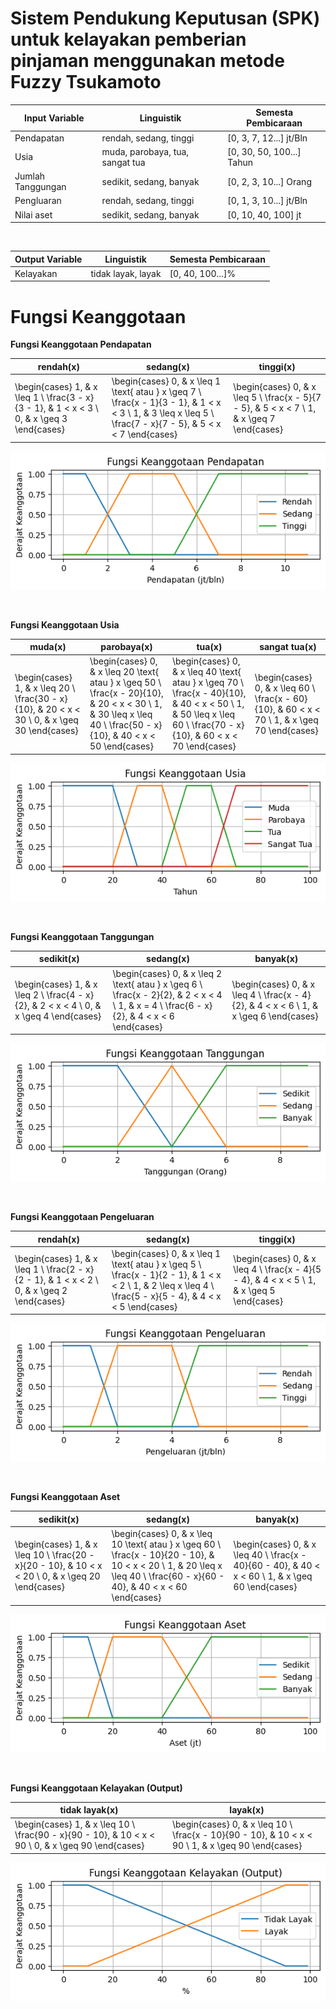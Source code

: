 # Sistem Pendukung Keputusan (SPK) untuk kelayakan pemberian pinjaman menggunakan metode Fuzzy Tsukamoto

| Input Variable    | Linguistik                      | Semesta Pembicaraan       |
| ----------------- | ------------------------------- | ------------------------- |
| Pendapatan        | rendah, sedang, tinggi          | [0, 3, 7, 12...] jt/Bln   |
| Usia              | muda, parobaya, tua, sangat tua | [0, 30, 50, 100...] Tahun |
| Jumlah Tanggungan | sedikit, sedang, banyak         | [0, 2, 3, 10...] Orang    |
| Pengluaran        | rendah, sedang, tinggi          | [0, 1, 3, 10...] jt/Bln   |
| Nilai aset        | sedikit, sedang, banyak         | [0, 10, 40, 100] jt       |

<br>

| Output Variable | Linguistik         | Semesta Pembicaraan |
| --------------- | ------------------ | ------------------- |
| Kelayakan       | tidak layak, layak | [0, 40, 100...]%    |

# Fungsi Keanggotaan

<b>Fungsi Keanggotaan Pendapatan</b>

| rendah(x) | sedang(x) | tinggi(x) |
|--------|--------|--------|
| \begin{cases} 1, & x \leq 1 \\ \frac{3 - x}{3 - 1}, & 1 < x < 3 \\ 0, & x \geq 3 \end{cases} | \begin{cases} 0, & x \leq 1 \text{ atau } x \geq 7 \\ \frac{x - 1}{3 - 1}, & 1 < x < 3 \\ 1, & 3 \leq x \leq 5 \\ \frac{7 - x}{7 - 5}, & 5 < x < 7 \end{cases} | \begin{cases} 0, & x \leq 5 \\ \frac{x - 5}{7 - 5}, & 5 < x < 7 \\ 1, & x \geq 7 \end{cases}

![pendapatan](resources/membership-functions/pendapatan.png)

<br>

<b>Fungsi Keanggotaan Usia</b>

| muda(x)                                                                                        | parobaya(x)                                                                                                                                                        | tua(x)                                                                                                                                                             | sangat tua(x)                                                                                  |
| ---------------------------------------------------------------------------------------------- | ------------------------------------------------------------------------------------------------------------------------------------------------------------------ | ------------------------------------------------------------------------------------------------------------------------------------------------------------------ | ---------------------------------------------------------------------------------------------- |
| \begin{cases} 1, & x \leq 20 \\ \frac{30 - x}{10}, & 20 < x < 30 \\ 0, & x \geq 30 \end{cases} | \begin{cases} 0, & x \leq 20 \text{ atau } x \geq 50 \\ \frac{x - 20}{10}, & 20 < x < 30 \\ 1, & 30 \leq x \leq 40 \\ \frac{50 - x}{10}, & 40 < x < 50 \end{cases} | \begin{cases} 0, & x \leq 40 \text{ atau } x \geq 70 \\ \frac{x - 40}{10}, & 40 < x < 50 \\ 1, & 50 \leq x \leq 60 \\ \frac{70 - x}{10}, & 60 < x < 70 \end{cases} | \begin{cases} 0, & x \leq 60 \\ \frac{x - 60}{10}, & 60 < x < 70 \\ 1, & x \geq 70 \end{cases} |

![usia](resources/membership-functions/usia.png)

<br>

<b>Fungsi Keanggotaan Tanggungan</b>

| sedikit(x)                                                                               | sedang(x)                                                                                                                                    | banyak(x)                                                                                |
| ---------------------------------------------------------------------------------------- | -------------------------------------------------------------------------------------------------------------------------------------------- | ---------------------------------------------------------------------------------------- |
| \begin{cases} 1, & x \leq 2 \\ \frac{4 - x}{2}, & 2 < x < 4 \\ 0, & x \geq 4 \end{cases} | \begin{cases} 0, & x \leq 2 \text{ atau } x \geq 6 \\ \frac{x - 2}{2}, & 2 < x < 4 \\ 1, & x = 4 \\ \frac{6 - x}{2}, & 4 < x < 6 \end{cases} | \begin{cases} 0, & x \leq 4 \\ \frac{x - 4}{2}, & 4 < x < 6 \\ 1, & x \geq 6 \end{cases} |

![tanggungan](resources/membership-functions/tanggungan.png)

<br>

<b>Fungsi Keanggotaan Pengeluaran</b>

| rendah(x)                                                                                    | sedang(x)                                                                                                                                                      | tinggi(x)                                                                                    |
| -------------------------------------------------------------------------------------------- | -------------------------------------------------------------------------------------------------------------------------------------------------------------- | -------------------------------------------------------------------------------------------- |
| \begin{cases} 1, & x \leq 1 \\ \frac{2 - x}{2 - 1}, & 1 < x < 2 \\ 0, & x \geq 2 \end{cases} | \begin{cases} 0, & x \leq 1 \text{ atau } x \geq 5 \\ \frac{x - 1}{2 - 1}, & 1 < x < 2 \\ 1, & 2 \leq x \leq 4 \\ \frac{5 - x}{5 - 4}, & 4 < x < 5 \end{cases} | \begin{cases} 0, & x \leq 4 \\ \frac{x - 4}{5 - 4}, & 4 < x < 5 \\ 1, & x \geq 5 \end{cases} |

![pengeluaran](resources/membership-functions/pengeluaran.png)

<br>

<b>Fungsi Keanggotaan Aset</b>

| sedikit(x)                                                                                          | sedang(x)                                                                                                                                                                    | banyak(x)                                                                                           |
| --------------------------------------------------------------------------------------------------- | ---------------------------------------------------------------------------------------------------------------------------------------------------------------------------- | --------------------------------------------------------------------------------------------------- |
| \begin{cases} 1, & x \leq 10 \\ \frac{20 - x}{20 - 10}, & 10 < x < 20 \\ 0, & x \geq 20 \end{cases} | \begin{cases} 0, & x \leq 10 \text{ atau } x \geq 60 \\ \frac{x - 10}{20 - 10}, & 10 < x < 20 \\ 1, & 20 \leq x \leq 40 \\ \frac{60 - x}{60 - 40}, & 40 < x < 60 \end{cases} | \begin{cases} 0, & x \leq 40 \\ \frac{x - 40}{60 - 40}, & 40 < x < 60 \\ 1, & x \geq 60 \end{cases} |

![aset](resources/membership-functions/aset.png)

<br>

<b>Fungsi Keanggotaan Kelayakan (Output)</b>

| tidak layak(x)                                                                                      | layak(x)                                                                                            |
| --------------------------------------------------------------------------------------------------- | --------------------------------------------------------------------------------------------------- |
| \begin{cases} 1, & x \leq 10 \\ \frac{90 - x}{90 - 10}, & 10 < x < 90 \\ 0, & x \geq 90 \end{cases} | \begin{cases} 0, & x \leq 10 \\ \frac{x - 10}{90 - 10}, & 10 < x < 90 \\ 1, & x \geq 90 \end{cases} |

![kelayakan](resources/membership-functions/kelayakan.png)

<br>
